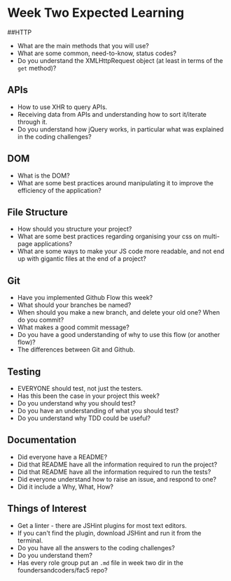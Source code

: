# Week Two Expected Learning  

##HTTP
+ What are the main methods that you will use? 
+ What are some common, need-to-know, status codes? 
+ Do you understand the XMLHttpRequest object (at least in terms of the `get` method)? 

## APIs  
+ How to use XHR to query APIs.
+ Receiving data from APIs and understanding how to sort it/iterate through it.
+ Do you understand how jQuery works, in particular what was explained in the coding challenges? 

## DOM  
+ What is the DOM? 
+ What are some best practices around manipulating it to improve the efficiency of the application? 

## File Structure
+ How should you structure your project? 
+ What are some best practices regarding organising your css on multi-page applications? 
+ What are some ways to make your JS code more readable, and not end up with gigantic files at the end of a project? 

## Git
+ Have you implemented Github Flow this week? 
+ What should your branches be named? 
+ When should you make a new branch, and delete your old one? When do you commit? 
+ What makes a good commit message? 
+ Do you have a good understanding of why to use this flow (or another flow)? 
+ The differences between Git and Github. 

## Testing  
+ EVERYONE should test, not just the testers. 
+ Has this been the case in your project this week? 
+ Do you understand why you should test? 
+ Do you have an understanding of what you should test? 
+ Do you understand why TDD could be useful? 

## Documentation
+ Did everyone have a README? 
+ Did that README have all the information required to run the project? 
+ Did that README have all the information required to run the tests? 
+ Did everyone understand how to raise an issue, and respond to one? 
+ Did it include a Why, What, How? 

## Things of Interest  
+ Get a linter - there are JSHint plugins for most text editors. 
+ If you can't find the plugin, download JSHint and run it from the terminal. 
+ Do you have all the answers to the coding challenges? 
+ Do you understand them? 
+ Has every role group put an `.md` file in week two dir in the foundersandcoders/fac5 repo?